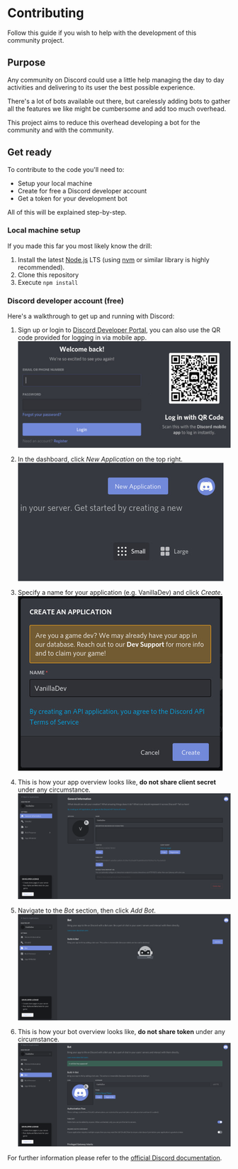 # Contributing

Follow this guide if you wish to help with the development of this community project.

## Purpose

Any community on Discord could use a little help managing the day to day activities and delivering to its user the best possible experience.

There's a lot of bots available out there, but carelessly adding bots to gather all the features we like might be cumbersome and add too much overhead.

This project aims to reduce this overhead developing a bot for the community and with the community.

## Get ready

To contribute to the code you'll need to:

- Setup your local machine
- Create for free a Discord developer account
- Get a token for your development bot

All of this will be explained step-by-step.

### Local machine setup

If you made this far you most likely know the drill:

1. Install the latest [Node.js](https://nodejs.org/en/) LTS (using [nvm](https://github.com/nvm-sh/nvm) or similar library is highly recommended).
1. Clone this repository
1. Execute `npm install`

### Discord developer account (free)

Here's a walkthrough to get up and running with Discord:

1. Sign up or login to [Discord Developer Portal](https://discord.com/developers/applications), you can also use the QR code provided for logging in via mobile app.
   ![discord login](./img/discord-login.jpg)

1. In the dashboard, click _New Application_ on the top right.
   ![discord dashboard](./img/discord-dashboard.jpg)

1. Specify a name for your application (e.g. VanillaDev) and click _Create_.
   ![discord new app](./img/discord-new-app.jpg)

1. This is how your app overview looks like, **do not share client secret** under any circumstance.
   ![discord app overview](./img/discord-app-overview.jpg)

1. Navigate to the _Bot_ section, then click _Add Bot_.
   ![discord app add bot](./img/discord-app-add-bot.jpg)

1. This is how your bot overview looks like, **do not share token** under any circumstance.
   ![discord app bot overview](./img/discord-app-bot-overview.jpg)

For further information please refer to the [official Discord documentation](https://discord.com/developers/docs/intro).
